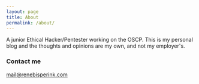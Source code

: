 ```yaml
---
layout: page
title: About
permalink: /about/
---
```


A junior Ethical Hacker/Pentester working on the OSCP. This is my personal blog and the thoughts and opinions are my own, and not my employer's.

### Contact me

[mail@renebisperink.com](mailto:mail@renebisperink.com)
